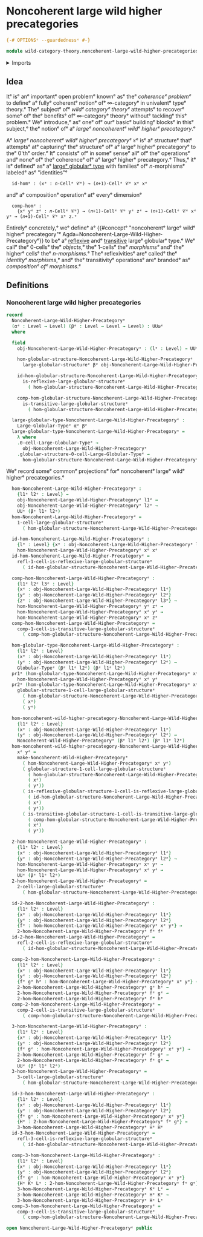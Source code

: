 # Noncoherent large wild higher precategories

```agda
{-# OPTIONSᵉ --guardednessᵉ #-}

module wild-category-theory.noncoherent-large-wild-higher-precategoriesᵉ where
```

<details><summary>Imports</summary>

```agda
open import category-theory.precategoriesᵉ

open import foundation.action-on-identifications-binary-functionsᵉ
open import foundation.dependent-pair-typesᵉ
open import foundation.function-typesᵉ
open import foundation.homotopiesᵉ
open import foundation.identity-typesᵉ
open import foundation.setsᵉ
open import foundation.strictly-involutive-identity-typesᵉ
open import foundation.universe-levelsᵉ

open import structured-types.globular-typesᵉ
open import structured-types.large-globular-typesᵉ
open import structured-types.large-reflexive-globular-typesᵉ
open import structured-types.large-transitive-globular-typesᵉ

open import wild-category-theory.noncoherent-wild-higher-precategoriesᵉ
```

</details>

## Idea

Itᵉ isᵉ anᵉ importantᵉ open problemᵉ knownᵉ asᵉ theᵉ _coherenceᵉ problemᵉ_ to defineᵉ aᵉ
fullyᵉ coherentᵉ notionᵉ ofᵉ $∞$-categoryᵉ in univalentᵉ typeᵉ theory.ᵉ Theᵉ subjectᵉ ofᵉ
_wildᵉ categoryᵉ theoryᵉ_ attemptsᵉ to recoverᵉ someᵉ ofᵉ theᵉ benefitsᵉ ofᵉ $∞$-categoryᵉ
theoryᵉ withoutᵉ tacklingᵉ thisᵉ problem.ᵉ Weᵉ introduce,ᵉ asᵉ oneᵉ ofᵉ ourᵉ basicᵉ buildingᵉ
blocksᵉ in thisᵉ subject,ᵉ theᵉ notionᵉ ofᵉ aᵉ _largeᵉ noncoherentᵉ wildᵉ higherᵉ
precategory_.ᵉ

Aᵉ _largeᵉ noncoherentᵉ wildᵉ higherᵉ precategoryᵉ_ `𝒞`ᵉ isᵉ aᵉ structureᵉ thatᵉ attemptsᵉ
atᵉ capturingᵉ theᵉ structureᵉ ofᵉ aᵉ largeᵉ higherᵉ precategoryᵉ to theᵉ $0$'thᵉ order.ᵉ Itᵉ
consistsᵉ ofᵉ in someᵉ senseᵉ allᵉ ofᵉ theᵉ operationsᵉ andᵉ noneᵉ ofᵉ theᵉ coherenceᵉ ofᵉ aᵉ
largeᵉ higherᵉ precategory.ᵉ Thus,ᵉ itᵉ isᵉ definedᵉ asᵉ aᵉ
[largeᵉ globularᵉ type](structured-types.large-globular-types.mdᵉ) with familiesᵉ ofᵉ
$n$-morphismsᵉ labeledᵉ asᵉ "identities"ᵉ

```text
  id-homᵉ : (xᵉ : 𝑛-Cellᵉ 𝒞ᵉ) → (𝑛+1)-Cellᵉ 𝒞ᵉ xᵉ xᵉ
```

andᵉ aᵉ compositionᵉ operationᵉ atᵉ everyᵉ dimensionᵉ

```text
  comp-homᵉ :
    {xᵉ yᵉ zᵉ : 𝑛-Cellᵉ 𝒞ᵉ} → (𝑛+1)-Cellᵉ 𝒞ᵉ yᵉ zᵉ → (𝑛+1)-Cellᵉ 𝒞ᵉ xᵉ yᵉ → (𝑛+1)-Cellᵉ 𝒞ᵉ xᵉ z.ᵉ
```

Entirelyᵉ concretely,ᵉ weᵉ defineᵉ aᵉ
{{#conceptᵉ "noncoherentᵉ largeᵉ wildᵉ higherᵉ precategory"ᵉ Agda=Noncoherent-Large-Wild-Higher-Precategoryᵉ}}
to beᵉ aᵉ [reflexive](structured-types.reflexive-globular-types.mdᵉ) andᵉ
[transitive](structured-types.transitive-globular-types.mdᵉ) largeᵉ globularᵉ type.ᵉ
Weᵉ callᵉ theᵉ 0-cellsᵉ theᵉ _objects_,ᵉ theᵉ 1-cellsᵉ theᵉ _morphismsᵉ_ andᵉ theᵉ higherᵉ
cellsᵉ theᵉ _$n$-morphisms_.ᵉ Theᵉ reflexivitiesᵉ areᵉ calledᵉ theᵉ _identityᵉ
morphisms_,ᵉ andᵉ theᵉ transitivityᵉ operationsᵉ areᵉ brandedᵉ asᵉ _compositionᵉ ofᵉ
morphisms_.ᵉ

## Definitions

### Noncoherent large wild higher precategories

```agda
record
  Noncoherent-Large-Wild-Higher-Precategoryᵉ
  (αᵉ : Level → Level) (βᵉ : Level → Level → Level) : UUωᵉ
  where

  field
    obj-Noncoherent-Large-Wild-Higher-Precategoryᵉ : (lᵉ : Level) → UUᵉ (αᵉ lᵉ)

    hom-globular-structure-Noncoherent-Large-Wild-Higher-Precategoryᵉ :
      large-globular-structureᵉ βᵉ obj-Noncoherent-Large-Wild-Higher-Precategoryᵉ

    id-hom-globular-structure-Noncoherent-Large-Wild-Higher-Precategoryᵉ :
      is-reflexive-large-globular-structureᵉ
        ( hom-globular-structure-Noncoherent-Large-Wild-Higher-Precategoryᵉ)

    comp-hom-globular-structure-Noncoherent-Large-Wild-Higher-Precategoryᵉ :
      is-transitive-large-globular-structureᵉ
        ( hom-globular-structure-Noncoherent-Large-Wild-Higher-Precategoryᵉ)

  large-globular-type-Noncoherent-Large-Wild-Higher-Precategoryᵉ :
    Large-Globular-Typeᵉ αᵉ βᵉ
  large-globular-type-Noncoherent-Large-Wild-Higher-Precategoryᵉ =
    λ where
    .0-cell-Large-Globular-Typeᵉ →
      obj-Noncoherent-Large-Wild-Higher-Precategoryᵉ
    .globular-structure-0-cell-Large-Globular-Typeᵉ →
      hom-globular-structure-Noncoherent-Large-Wild-Higher-Precategoryᵉ
```

Weᵉ record someᵉ commonᵉ projectionsᵉ forᵉ noncoherentᵉ largeᵉ wildᵉ higherᵉ
precategories.ᵉ

```agda
  hom-Noncoherent-Large-Wild-Higher-Precategoryᵉ :
    {l1ᵉ l2ᵉ : Level} →
    obj-Noncoherent-Large-Wild-Higher-Precategoryᵉ l1ᵉ →
    obj-Noncoherent-Large-Wild-Higher-Precategoryᵉ l2ᵉ →
    UUᵉ (βᵉ l1ᵉ l2ᵉ)
  hom-Noncoherent-Large-Wild-Higher-Precategoryᵉ =
    1-cell-large-globular-structureᵉ
      ( hom-globular-structure-Noncoherent-Large-Wild-Higher-Precategoryᵉ)

  id-hom-Noncoherent-Large-Wild-Higher-Precategoryᵉ :
    {lᵉ : Level} {xᵉ : obj-Noncoherent-Large-Wild-Higher-Precategoryᵉ lᵉ} →
    hom-Noncoherent-Large-Wild-Higher-Precategoryᵉ xᵉ xᵉ
  id-hom-Noncoherent-Large-Wild-Higher-Precategoryᵉ =
    refl-1-cell-is-reflexive-large-globular-structureᵉ
      ( id-hom-globular-structure-Noncoherent-Large-Wild-Higher-Precategoryᵉ)

  comp-hom-Noncoherent-Large-Wild-Higher-Precategoryᵉ :
    {l1ᵉ l2ᵉ l3ᵉ : Level}
    {xᵉ : obj-Noncoherent-Large-Wild-Higher-Precategoryᵉ l1ᵉ}
    {yᵉ : obj-Noncoherent-Large-Wild-Higher-Precategoryᵉ l2ᵉ}
    {zᵉ : obj-Noncoherent-Large-Wild-Higher-Precategoryᵉ l3ᵉ} →
    hom-Noncoherent-Large-Wild-Higher-Precategoryᵉ yᵉ zᵉ →
    hom-Noncoherent-Large-Wild-Higher-Precategoryᵉ xᵉ yᵉ →
    hom-Noncoherent-Large-Wild-Higher-Precategoryᵉ xᵉ zᵉ
  comp-hom-Noncoherent-Large-Wild-Higher-Precategoryᵉ =
    comp-1-cell-is-transitive-large-globular-structureᵉ
      ( comp-hom-globular-structure-Noncoherent-Large-Wild-Higher-Precategoryᵉ)

  hom-globular-type-Noncoherent-Large-Wild-Higher-Precategoryᵉ :
    {l1ᵉ l2ᵉ : Level}
    (xᵉ : obj-Noncoherent-Large-Wild-Higher-Precategoryᵉ l1ᵉ)
    (yᵉ : obj-Noncoherent-Large-Wild-Higher-Precategoryᵉ l2ᵉ) →
    Globular-Typeᵉ (βᵉ l1ᵉ l2ᵉ) (βᵉ l1ᵉ l2ᵉ)
  pr1ᵉ (hom-globular-type-Noncoherent-Large-Wild-Higher-Precategoryᵉ xᵉ yᵉ) =
    hom-Noncoherent-Large-Wild-Higher-Precategoryᵉ xᵉ yᵉ
  pr2ᵉ (hom-globular-type-Noncoherent-Large-Wild-Higher-Precategoryᵉ xᵉ yᵉ) =
    globular-structure-1-cell-large-globular-structureᵉ
      ( hom-globular-structure-Noncoherent-Large-Wild-Higher-Precategoryᵉ)
      ( xᵉ)
      ( yᵉ)

  hom-noncoherent-wild-higher-precategory-Noncoherent-Large-Wild-Higher-Precategoryᵉ :
    {l1ᵉ l2ᵉ : Level}
    (xᵉ : obj-Noncoherent-Large-Wild-Higher-Precategoryᵉ l1ᵉ)
    (yᵉ : obj-Noncoherent-Large-Wild-Higher-Precategoryᵉ l2ᵉ) →
    Noncoherent-Wild-Higher-Precategoryᵉ (βᵉ l1ᵉ l2ᵉ) (βᵉ l1ᵉ l2ᵉ)
  hom-noncoherent-wild-higher-precategory-Noncoherent-Large-Wild-Higher-Precategoryᵉ
    xᵉ yᵉ =
    make-Noncoherent-Wild-Higher-Precategoryᵉ
      ( hom-Noncoherent-Large-Wild-Higher-Precategoryᵉ xᵉ yᵉ)
      ( globular-structure-1-cell-large-globular-structureᵉ
        ( hom-globular-structure-Noncoherent-Large-Wild-Higher-Precategoryᵉ)
        ( xᵉ)
        ( yᵉ))
      ( is-reflexive-globular-structure-1-cell-is-reflexive-large-globular-structureᵉ
        ( id-hom-globular-structure-Noncoherent-Large-Wild-Higher-Precategoryᵉ)
        ( xᵉ)
        ( yᵉ))
      ( is-transitive-globular-structure-1-cell-is-transitive-large-globular-structureᵉ
        ( comp-hom-globular-structure-Noncoherent-Large-Wild-Higher-Precategoryᵉ)
        ( xᵉ)
        ( yᵉ))
```

```agda
  2-hom-Noncoherent-Large-Wild-Higher-Precategoryᵉ :
    {l1ᵉ l2ᵉ : Level}
    {xᵉ : obj-Noncoherent-Large-Wild-Higher-Precategoryᵉ l1ᵉ}
    {yᵉ : obj-Noncoherent-Large-Wild-Higher-Precategoryᵉ l2ᵉ} →
    hom-Noncoherent-Large-Wild-Higher-Precategoryᵉ xᵉ yᵉ →
    hom-Noncoherent-Large-Wild-Higher-Precategoryᵉ xᵉ yᵉ →
    UUᵉ (βᵉ l1ᵉ l2ᵉ)
  2-hom-Noncoherent-Large-Wild-Higher-Precategoryᵉ =
    2-cell-large-globular-structureᵉ
      ( hom-globular-structure-Noncoherent-Large-Wild-Higher-Precategoryᵉ)

  id-2-hom-Noncoherent-Large-Wild-Higher-Precategoryᵉ :
    {l1ᵉ l2ᵉ : Level}
    {xᵉ : obj-Noncoherent-Large-Wild-Higher-Precategoryᵉ l1ᵉ}
    {yᵉ : obj-Noncoherent-Large-Wild-Higher-Precategoryᵉ l2ᵉ}
    {fᵉ : hom-Noncoherent-Large-Wild-Higher-Precategoryᵉ xᵉ yᵉ} →
    2-hom-Noncoherent-Large-Wild-Higher-Precategoryᵉ fᵉ fᵉ
  id-2-hom-Noncoherent-Large-Wild-Higher-Precategoryᵉ =
    refl-2-cell-is-reflexive-large-globular-structureᵉ
      ( id-hom-globular-structure-Noncoherent-Large-Wild-Higher-Precategoryᵉ)

  comp-2-hom-Noncoherent-Large-Wild-Higher-Precategoryᵉ :
    {l1ᵉ l2ᵉ : Level}
    {xᵉ : obj-Noncoherent-Large-Wild-Higher-Precategoryᵉ l1ᵉ}
    {yᵉ : obj-Noncoherent-Large-Wild-Higher-Precategoryᵉ l2ᵉ}
    {fᵉ gᵉ hᵉ : hom-Noncoherent-Large-Wild-Higher-Precategoryᵉ xᵉ yᵉ} →
    2-hom-Noncoherent-Large-Wild-Higher-Precategoryᵉ gᵉ hᵉ →
    2-hom-Noncoherent-Large-Wild-Higher-Precategoryᵉ fᵉ gᵉ →
    2-hom-Noncoherent-Large-Wild-Higher-Precategoryᵉ fᵉ hᵉ
  comp-2-hom-Noncoherent-Large-Wild-Higher-Precategoryᵉ =
    comp-2-cell-is-transitive-large-globular-structureᵉ
      ( comp-hom-globular-structure-Noncoherent-Large-Wild-Higher-Precategoryᵉ)
```

```agda
  3-hom-Noncoherent-Large-Wild-Higher-Precategoryᵉ :
    {l1ᵉ l2ᵉ : Level}
    {xᵉ : obj-Noncoherent-Large-Wild-Higher-Precategoryᵉ l1ᵉ}
    {yᵉ : obj-Noncoherent-Large-Wild-Higher-Precategoryᵉ l2ᵉ}
    {fᵉ gᵉ : hom-Noncoherent-Large-Wild-Higher-Precategoryᵉ xᵉ yᵉ} →
    2-hom-Noncoherent-Large-Wild-Higher-Precategoryᵉ fᵉ gᵉ →
    2-hom-Noncoherent-Large-Wild-Higher-Precategoryᵉ fᵉ gᵉ →
    UUᵉ (βᵉ l1ᵉ l2ᵉ)
  3-hom-Noncoherent-Large-Wild-Higher-Precategoryᵉ =
    3-cell-large-globular-structureᵉ
      ( hom-globular-structure-Noncoherent-Large-Wild-Higher-Precategoryᵉ)

  id-3-hom-Noncoherent-Large-Wild-Higher-Precategoryᵉ :
    {l1ᵉ l2ᵉ : Level}
    {xᵉ : obj-Noncoherent-Large-Wild-Higher-Precategoryᵉ l1ᵉ}
    {yᵉ : obj-Noncoherent-Large-Wild-Higher-Precategoryᵉ l2ᵉ}
    {fᵉ gᵉ : hom-Noncoherent-Large-Wild-Higher-Precategoryᵉ xᵉ yᵉ}
    {Hᵉ : 2-hom-Noncoherent-Large-Wild-Higher-Precategoryᵉ fᵉ gᵉ} →
    3-hom-Noncoherent-Large-Wild-Higher-Precategoryᵉ Hᵉ Hᵉ
  id-3-hom-Noncoherent-Large-Wild-Higher-Precategoryᵉ =
    refl-3-cell-is-reflexive-large-globular-structureᵉ
      ( id-hom-globular-structure-Noncoherent-Large-Wild-Higher-Precategoryᵉ)

  comp-3-hom-Noncoherent-Large-Wild-Higher-Precategoryᵉ :
    {l1ᵉ l2ᵉ : Level}
    {xᵉ : obj-Noncoherent-Large-Wild-Higher-Precategoryᵉ l1ᵉ}
    {yᵉ : obj-Noncoherent-Large-Wild-Higher-Precategoryᵉ l2ᵉ}
    {fᵉ gᵉ : hom-Noncoherent-Large-Wild-Higher-Precategoryᵉ xᵉ yᵉ}
    {Hᵉ Kᵉ Lᵉ : 2-hom-Noncoherent-Large-Wild-Higher-Precategoryᵉ fᵉ gᵉ} →
    3-hom-Noncoherent-Large-Wild-Higher-Precategoryᵉ Kᵉ Lᵉ →
    3-hom-Noncoherent-Large-Wild-Higher-Precategoryᵉ Hᵉ Kᵉ →
    3-hom-Noncoherent-Large-Wild-Higher-Precategoryᵉ Hᵉ Lᵉ
  comp-3-hom-Noncoherent-Large-Wild-Higher-Precategoryᵉ =
    comp-3-cell-is-transitive-large-globular-structureᵉ
      ( comp-hom-globular-structure-Noncoherent-Large-Wild-Higher-Precategoryᵉ)
```

```agda
open Noncoherent-Large-Wild-Higher-Precategoryᵉ public
```